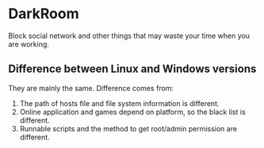 DarkRoom
========

Block social network and other things that may waste your time when you are working.

Difference between Linux and Windows versions
---------------------------------------------

They are mainly the same. Difference comes from:

1. The path of hosts file and file system information is different.
2. Online application and games depend on platform, so the black list is different.
3. Runnable scripts and the method to get root/admin permission are different. 